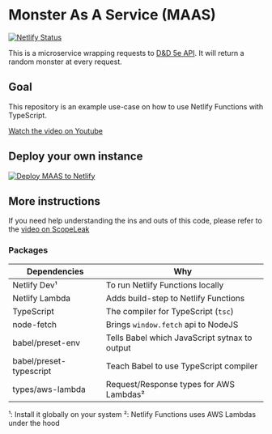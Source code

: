 # Monster As A Service (MAAS)

[![Netlify Status](https://api.netlify.com/api/v1/badges/08e9878b-10bb-4706-b47a-bcc84c930c6a/deploy-status)](https://app.netlify.com/sites/friendly-curie-b02f70/deploys)

This is a microservice wrapping requests to [D&D 5e API](https://www.dnd5eapi.co).
It will return a random monster at every request.

## Goal

This repository is an example use-case on how to use Netlify Functions with TypeScript.

[Watch the video on Youtube]()

## Deploy your own instance

[![Deploy MAAS to Netlify](https://www.netlify.com/img/deploy/button.svg)](https://app.netlify.com/start/deploy?repository=https://github.com/atilafassina/monster-as-service)

## More instructions

If you need help understanding the ins and outs of this code, please refer to the [video on ScopeLeak]()

### Packages

| Dependencies            | Why                                           |
| ----------------------- | --------------------------------------------- |
| Netlify Dev¹            | To run Netlify Functions locally              |
| Netlify Lambda          | Adds build-step to Netlify Functions          |
| TypeScript              | The compiler for TypeScript (`tsc`)           |
| node-fetch              | Brings `window.fetch` api to NodeJS           |
| babel/preset-env        | Tells Babel which JavaScript sytnax to output |
| babel/preset-typescript | Teach Babel to use TypeScript compiler        |
| types/aws-lambda        | Request/Response types for AWS Lambdas²       |

¹: Install it globally on your system
²: Netlify Functions uses AWS Lambdas under the hood
